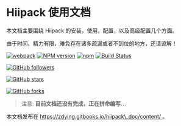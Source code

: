# Hiipack 使用文档

本文档主要围绕 Hiipack 的安装，使用，配置，以及高级配置几个方面。

由于时间、精力有限，难免存在诸多疏漏或者不到位的地方，还请谅解！

[![webpack](https://img.shields.io/badge/hiipack-based%20on%20webpack-green.svg?style=flat)](https://webpack.github.io/)
[![NPM version](https://img.shields.io/npm/v/hiipack.svg?style=flat)](https://www.npmjs.org/package/hiipack)
[![npm](https://img.shields.io/npm/dm/hiipack.svg)](https://www.npmjs.com/package/hiipack)
[![Build Status](https://travis-ci.org/zdying/hiipack.svg?branch=1.0.4)](https://travis-ci.org/zdying/hiipack)


[![GitHub followers](https://img.shields.io/github/followers/hiipack.svg?style=social&label=Follow)](https://github.com/zdying/hiipack)

[![GitHub stars](https://img.shields.io/github/stars/badges/hiipack.svg?style=social&label=Star)](https://github.com/zdying/hiipack)

[![GitHub forks](https://img.shields.io/github/forks/badges/hiipack.svg?style=social&label=Fork)](https://github.com/zdying/hiipack)


> 注意: **目前文档还没有完成，正在拼命编写...**

本文档发布在 [https://zdying.gitbooks.io/hiipack\_doc/content/ ](https://zdying.gitbooks.io/hiipack_doc/content/)。

